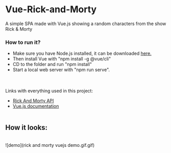 # Vue-Rick-and-Morty

A simple SPA made with Vue.js showing a random characters from the show Rick & Morty
<br/>

<h3>How to run it?</h3>

<table>
  <tbody>
       <ul>
         <li>Make sure you have Node.js installed, it can be downloaded <a href="https://nodejs.org/en/">here.</a></li>
         <li>Then install Vue with "npm install -g @vue/cli"</li>
         <li>CD to the folder and run "npm install"</li>
         <li>Start a local web server with "npm run serve".</li>
       </ul>
  </tbody>
</table>

<br/>
Links with everything used in this project:
<table>
  <tbody>
       <ul>
         <li><a href="https://rickandmortyapi.com">Rick And Morty API</a></li>
         <li><a href="https://vuejs.org/v2/guide/">Vue.js documentation</a></li>
       </ul>
  </tbody>
</table>

<h2> How it looks: </h2><br/>
![demo](rick and morty vuejs demo.gif.gif)<br/>
